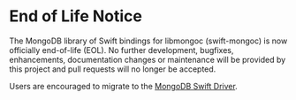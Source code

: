 # End of Life Notice
The MongoDB library of Swift bindings for libmongoc (swift-mongoc) is now officially end-of-life (EOL). No further development, bugfixes, enhancements, documentation changes or maintenance will be provided by this project and pull requests will no longer be accepted.

Users are encouraged to migrate to the [MongoDB Swift Driver](https://github.com/mongodb/mongo-swift-driver).
